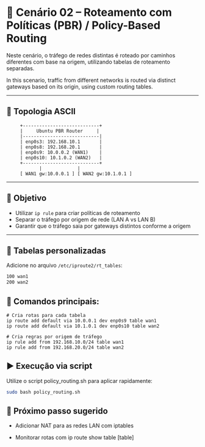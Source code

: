 # 🧭 Cenário 02 – Roteamento com Políticas (PBR) / Policy-Based Routing

Neste cenário, o tráfego de redes distintas é roteado por caminhos diferentes com base na origem, utilizando tabelas de roteamento separadas.

In this scenario, traffic from different networks is routed via distinct gateways based on its origin, using custom routing tables.

---

## 🧱 Topologia ASCII

         +----------------------------+
         |     Ubuntu PBR Router     |
         |----------------------------|
         | enp0s3: 192.168.10.1       |
         | enp0s8: 192.168.20.1       |
         | enp0s9: 10.0.0.2 (WAN1)    |
         | enp0s10: 10.1.0.2 (WAN2)   |
         +----------------------------+
                |             |
         [ WAN1 gw:10.0.0.1 ] [ WAN2 gw:10.1.0.1 ]


---

## 🎯 Objetivo

- Utilizar `ip rule` para criar políticas de roteamento
- Separar o tráfego por origem de rede (LAN A vs LAN B)
- Garantir que o tráfego saia por gateways distintos conforme a origem

---

## 📂 Tabelas personalizadas

Adicione no arquivo `/etc/iproute2/rt_tables`:

```bash
100 wan1
200 wan2
```

## 🔧 Comandos principais:

    # Cria rotas para cada tabela
    ip route add default via 10.0.0.1 dev enp0s9 table wan1
    ip route add default via 10.1.0.1 dev enp0s10 table wan2

    # Cria regras por origem de tráfego
    ip rule add from 192.168.10.0/24 table wan1
    ip rule add from 192.168.20.0/24 table wan2

## ▶️ Execução via script

Utilize o script policy_routing.sh para aplicar rapidamente:
```bash
sudo bash policy_routing.sh
```

## 📘 Próximo passo sugerido

* Adicionar NAT para as redes LAN com iptables

* Monitorar rotas com ip route show table [table]
